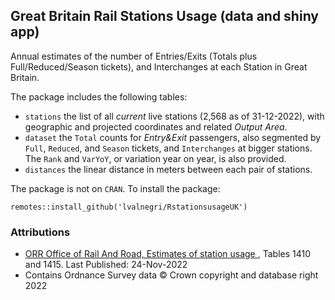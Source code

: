 ## Great Britain Rail Stations Usage (data and shiny app)

Annual estimates of the number of Entries/Exits (Totals plus Full/Reduced/Season tickets), and Interchanges at each Station in Great Britain.

The package includes the following tables:
- `stations` the list of all *current* live stations (2,568 as of 31-12-2022), with geographic and projected coordinates and related *Output Area*.
- `dataset` the `Total` counts for *Entry&Exit* passengers, also segmented by `Full`, `Reduced`, and `Season` tickets, and  `Interchanges` at bigger stations. The `Rank` and  `VarYoY`, or variation year on year, is also provided.
- `distances` the linear distance in meters between each pair of stations.

The package is not on `CRAN`. To install the package:
```
remotes::install_github('lvalnegri/RstationsusageUK')
```

### Attributions

 - [ORR Office of Rail And Road, Estimates of station usage
](https://dataportal.orr.gov.uk/statistics/usage/estimates-of-station-usage), Tables 1410 and 1415. Last Published: 24-Nov-2022
 - Contains Ordnance Survey data © Crown copyright and database right 2022
